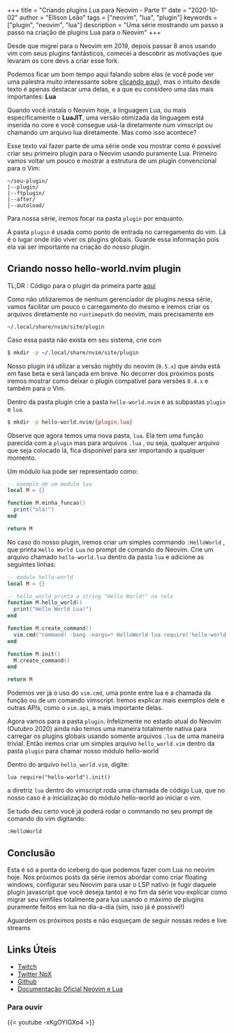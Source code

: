 +++
title = "Criando plugins Lua para Neovim - Parte 1"
date = "2020-10-02"
author = "Ellison Leão"
tags = ["neovim", "lua", "plugin"]
keywords = ["plugin", "neovim", "lua"]
description = "Uma série mostrando um passo a passo na criação de plugins Lua para o Neovim"
+++

Desde que migrei para o Neovim em 2019, depois passar 8 anos usando vim com seus plugins fantásticos,
comecei a descobrir as motivações que levaram os core devs a criar esse fork.

Podemos ficar um bom tempo aqui falando sobre elas (e você pode ver uma palestra muito
interessante sobre [clicando aqui](https://www.youtube.com/watch?v=Bt-vmPC_-Ho)), mas o intuito desde texto é apenas
destacar uma delas, e a que eu considero uma das mais importantes: **Lua**

Quando você instala o Neovim hoje, a linguagem Lua, ou mais especificamente o **LuaJIT**, uma versão
otimizada da linguagem está inserida no core e você consegue usá-la diretamente num vimscript
ou chamando um arquivo lua diretamente. Mas como isso acontece?

Esse texto vai fazer parte de uma série onde vou mostrar como é possível criar seu primeiro plugin para o
Neovim usando puramente Lua. Primeiro vamos voltar um pouco e mostrar a estrutura de um plugin convencional
para o Vim:

```
~/seu-plugin/
|--plugin/
|--ftplugin/
|--after/
|--autoload/
```

Para nossa série, iremos focar na pasta `plugin` por enquanto.

A pasta `plugin` é usada como ponto de entrada no carregamento do vim. Lá é o lugar onde
irão viver os plugins globais. Guarde essa informação pois ela vai ser importante na
criação do nosso plugin.

## Criando nosso hello-world.nvim plugin

TL;DR : Código para o plugin da primeira parte [aqui](https://github.com/npxbr/)

Como não utilizaremos de nenhum gerenciador de plugins nessa série, vamos facilitar um
pouco o carregamento do mesmo e iremos criar os arquivos diretamente no `runtimepath` do
neovim, mais precisamente em

`~/.local/share/nvim/site/plugin`

Caso essa pasta não exista em seu sistema, crie com

```sh
$ mkdir -p ~/.local/share/nvim/site/plugin
```

Nosso plugin irá utilizar a versão nightly do neovim (`0.5.x`) que ainda está em fase beta
e será lançada em breve. No decorrer dos próximos posts iremos mostrar como deixar o
plugin compatível para versões `0.4.x` e também para o Vim.

Dentro da pasta plugin crie a pasta `hello-world.nvim` e as subpastas `plugin` e `lua`.

```sh
$ mkdir -p hello-world.nvim/{plugin,lua}
```

Observe que agora temos uma nova pasta, `lua`. Ela tem uma função parecida com a `plugin`
mas para arquivos `.lua` , ou seja, qualquer arquivo que seja colocado lá, fica
disponível para ser importando a qualquer momento.

Um módulo lua pode ser representado como:

```lua
-- exemplo de um modulo lua
local M = {}

function M.minha_funcao()
  print("olá!")
end

return M
```

No caso do nosso plugin, iremos criar um simples commando `:HelloWorld` , que printa
`Hello World Lua` no prompt de comando do Neovim. Crie um arquivo chamado `hello-world.lua`
dentro da pasta `lua` e adicione as seguintes linhas:

```lua
-- modulo hello-world
local M = {}

-- hello_world printa a string "Hello World!" na tela
function M.hello_world()
  print("Hello World Lua!")
end

function M.create_command()
  vim.cmd("command! -bang -nargs=* HelloWorld lua require('hello-world').hello_world()")
end

function M.init()
  M.create_command()
end

return M
```

Podemos ver já o uso do `vim.cmd`, uma ponte entre lua e a chamada da função ou de um
comando vimscript. Iremos explicar mais exemplos dele e outras APIs, como o `vim.api`, a
mais importante delas.

Agora vamos para a pasta `plugin`. Infelizmente no estado atual do Neovim (Outubro 2020)
ainda não temos uma maneira totalmente nativa para carregar os plugins globais usando
somente arquivos `.lua` de uma maneira trivial. Então iremos criar um simples arquivo
`hello_world.vim` dentro da pasta `plugin` para chamar nosso módulo hello-world

Dentro do arquivo `hello_world.vim`, digite:

```viml
lua require("hello-world").init()
```

a diretriz `lua` dentro do vimscript roda uma chamada de código Lua, que no nosso caso é
a inicialização do módulo hello-world ao iniciar o vim.

Se tudo deu certo você já poderá rodar o commando no seu prompt de comando do vim
digitando:

`:HelloWorld`

## Conclusão

Esta é só a ponta do iceberg do que podemos fazer com Lua no neovim hoje. Nos próximos
posts da série iremos abordar como criar floating windows, configurar seu Neovim para
usar o LSP nativo (e fugir daquele plugin javascript que você deseja tanto) e no fim da
série vou explicar como migrar seu vimfiles totalmente para lua usando o máximo de
plugins puramente feitos em lua no dia-a-dia (sim, isso já é possível!)

Aguardem os próximos posts e não esqueçam de seguir nossas redes e live streams

## Links Úteis

- [Twitch](https://twitch.tv/npxbr)
- [Twitter NpX](https://twitter.com/npxbr)
- [Github](https://github.com/npxbr)
- [Documentação Oficial Neovim e Lua](https://neovim.io/doc/user/lua.html)

### Para ouvir

{{< youtube -xKgOYIGXo4 >}}
